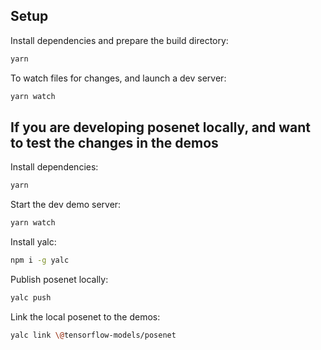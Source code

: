 
## Setup

Install dependencies and prepare the build directory:

```sh
yarn
```

To watch files for changes, and launch a dev server:

```sh
yarn watch
```

## If you are developing posenet locally, and want to test the changes in the demos

Install dependencies:
```sh
yarn
```

Start the dev demo server:
```sh
yarn watch
```

Install yalc:
```sh
npm i -g yalc
```

Publish posenet locally:
```sh
yalc push
```

Link the local posenet to the demos:
```sh
yalc link \@tensorflow-models/posenet
```

